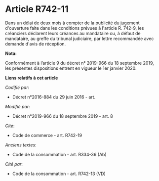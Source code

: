 # Article R742-11

Dans un délai de deux mois à compter de la publicité du jugement d'ouverture faite dans les conditions prévues à l'article R.
742-9, les créanciers déclarent leurs créances au mandataire ou, à défaut de mandataire, au greffe du   tribunal judiciaire,
par lettre recommandée avec demande d'avis de réception.

**Nota:**

Conformément à l’article 9 du décret n° 2019-966 du 18 septembre 2019, les présentes dispositions entrent en vigueur le 1er
janvier 2020.

**Liens relatifs à cet article**

_Codifié par_:

  - Décret n°2016-884 du 29 juin 2016 - art.

_Modifié par_:

  - Décret n°2019-966 du 18 septembre 2019 - art. 8

_Cite_:

  - Code de commerce - art. R742-19

_Anciens textes_:

  - Code de la consommation - art. R334-36 (Ab)

_Cité par_:

  - Code de la consommation - art. R742-13 (VD)
